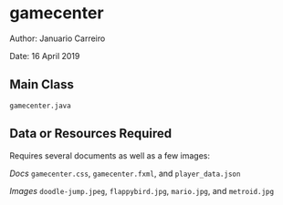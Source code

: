 gamecenter
===
Author: Januario Carreiro

Date: 16 April 2019

## Main Class
`gamecenter.java`

## Data or Resources Required
Requires several documents as well as a few images:

*Docs* `gamecenter.css`, `gamecenter.fxml`, and `player_data.json`

*Images* `doodle-jump.jpeg`, `flappybird.jpg`, `mario.jpg`, and `metroid.jpg`